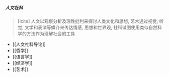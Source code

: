 ##### 人文社科
>[!cite] 人文以观察分析及理性批判来探讨人类文化和思想, 艺术通过视觉, 听觉, 文学和表演等媒介来传达情感, 思想和世界观, 社科试图使用类似自然科学的方法作为理解社会的工具
- [[人文社科导论]] 
- [[哲学]]
- [[语言学]]
- [[经济学]]
- [[艺术]]



